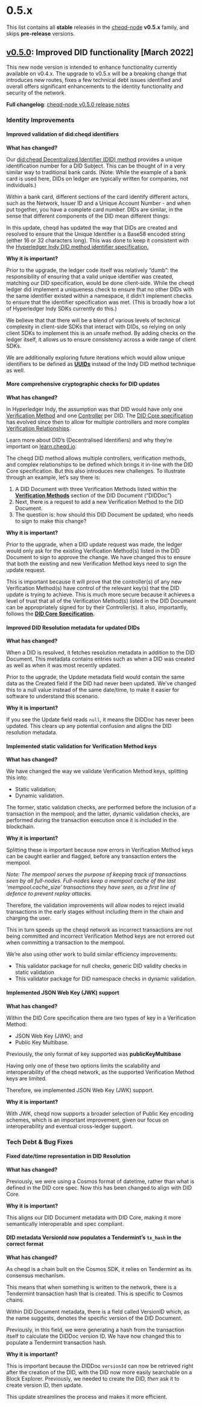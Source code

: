 # 0.5.x

This list contains all **stable** releases in the [cheqd-node](https://github.com/cheqd/cheqd-node/) **v0.5.x** family, and skips **pre-release** versions.

## [v0.5.0](https://github.com/cheqd/cheqd-node/releases/tag/v0.5.0): Improved DID functionality \[March 2022]

This new node version is intended to enhance functionality currently available on v0.4.x. The upgrade to v0.5.x will be a breaking change that introduces new routes, fixes a few technical debt issues identified and overall offers significant enhancements to the identity functionality and security of the network.

**Full changelog**: [cheqd-node v0.5.0 release notes](https://github.com/cheqd/cheqd-node/releases/tag/v0.5.0)

### Identity Improvements

#### Improved validation of did:cheqd identifiers

**What has changed?**

Our [did:cheqd Decentralized Identifier (DID) method](../../../architecture/adr-list/adr-001-cheqd-did-method.md) provides a unique identification number for a DID Subject. This can be thought of in a very similar way to traditional bank cards. (Note: While the example of a bank card is used here, DIDs on ledger are typically written for companies, not individuals.)

Within a bank card, different sections of the card identify different actors, such as the Network, Issuer ID and a Unique Account Number - and when put together, you have a complete card number. DIDs are similar, in the sense that different components of the DID mean different things:

In this update, cheqd has updated the way that DIDs are created and resolved to ensure that the Unique Identifier is a Base58 encoded string (either 16 or 32 characters long). This was done to keep it consistent with the [Hyperledger Indy DID method identifier specification.](https://hyperledger.github.io/indy-did-method/#indy-did-method-identifiers)

**Why it is important?**

Prior to the upgrade, the ledger code itself was relatively “dumb”: the responsibility of ensuring that a valid unique identifier was created, matching our DID specification, would be done client-side. While the cheqd ledger did implement a uniqueness check to ensure that no other DIDs with the same identifier existed within a namespace, it didn’t implement checks to ensure that the identifier specification was met. (This is broadly how a lot of Hyperledger Indy SDKs currently do this.)

We believe that that there will be a blend of various levels of technical complexity in client-side SDKs that interact with DIDs, so relying on only client SDKs to implement this is an unsafe method. By adding checks on the ledger itself, it allows us to ensure consistency across a wide range of client SDKs.

We are additionally exploring future iterations which would allow unique identifiers to be defined as [**UUIDs**](https://en.wikipedia.org/wiki/Universally\_unique\_identifier) instead of the Indy DID method technique as well.

#### More comprehensive cryptographic checks for DID updates

**What has changed?**

In Hyperledger Indy, the assumption was that DID would have only one [Verification Method](https://w3c.github.io/did-core/#verification-methods) and one [Controller](https://w3c.github.io/did-core/#did-controller) per DID. The [DID Core specification](https://w3c.github.io/did-core/) has evolved since then to allow for multiple controllers and more complex [Verification Relationships](https://w3c.github.io/did-core/#verification-relationships).

Learn more about DID’s (Decentralised Identifiers) and why they’re important on [learn.cheqd.io](https://learn.cheqd.io).

The cheqd DID method allows multiple controllers, verification methods, and complex relationships to be defined which brings it in-line with the DID Core specification. But this also introduces new challenges. To illustrate through an example, let’s say there is:

1. A DID Document with three Verification Methods listed within the [**Verification Methods**](https://w3c.github.io/did-core/#verification-methods) section of the DID Document (“DIDDoc”)
2. Next, there is a request to add a new Verification Method to the DID Document.
3. The question is: how should this DID Document be updated; who needs to sign to make this change?

**Why it is important?**

Prior to the upgrade, when a DID update request was made, the ledger would only ask for the existing Verification Method(s) listed in the DID Document to sign to approve the change. We have changed this to ensure that both the existing and new Verification Method keys need to sign the update request.

This is important because it will prove that the controller(s) of any new Verification Method(s) have control of the relevant key(s) that the DID update is trying to achieve. This is much more secure because it achieves a level of trust that all of the Verification Method(s) listed in the DID Document can be appropriately signed for by their Controller(s). It also, importantly, follows the [**DID Core Specification**](https://www.w3.org/TR/did-core/)**.**

#### Improved DID Resolution metadata for updated DIDs

**What has changed?**

When a DID is resolved, it fetches resolution metadata in addition to the DID Document. This metadata contains entries such as when a DID was created as well as when it was most recently updated.

Prior to the upgrade, the Update metadata field would contain the same data as the Created field if the DID had never been updated. We’ve changed this to a null value instead of the same date/time, to make it easier for software to understand this scenario.

**Why it is important?**

If you see the Update field reads `null`, it means the DIDDoc has never been updated. This clears up any potential confusion and aligns the DID resolution metadata.

#### Implemented static validation for Verification Method keys

**What has changed?**

We have changed the way we validate Verification Method keys, splitting this into:

* Static validation;
* Dynamic validation.

The former, static validation checks, are performed before the inclusion of a transaction in the mempool; and the latter, dynamic validation checks, are performed during the transaction execution once it is included in the blockchain.

**Why it is important?**

Splitting these is important because now errors in Verification Method keys can be caught earlier and flagged, before any transaction enters the mempool.

_Note: The mempool serves the purpose of keeping track of transactions seen by all full-nodes. Full-nodes keep a mempool cache of the last ‘mempool.cache\_size’ transactions they have seen, as a first line of defence to prevent replay attacks._

Therefore, the validation improvements will allow nodes to reject invalid transactions in the early stages without including them in the chain and charging the user.

This in turn speeds up the cheqd network as incorrect transactions are not being committed and incorrect Verification Method keys are not errored out when committing a transaction to the mempool.

We’re also using other work to build similar efficiency improvements:

* This validator package for null checks, generic DID validity checks in static validation
* This validator package for DID namespace checks in dynamic validation.

#### Implemented JSON Web Key (JWK) support

**What has changed?**

Within the DID Core specification there are two types of key in a Verification Method:

* JSON Web Key (JWK); and
* Public Key Multibase.

Previously, the only format of key supported was **publicKeyMultibase**

Having only one of these two options limits the scalability and interoperability of the cheqd network, as the supported Verification Method keys are limited.

Therefore, we implemented JSON Web Key (JWK) support.

**Why it is important?**

With JWK, cheqd now supports a broader selection of Public Key encoding schemes, which is an important improvement, given our focus on interoperability and eventual cross-ledger support.

### Tech Debt & Bug Fixes

#### Fixed date/time representation in DID Resolution

**What has changed?**

Previously, we were using a Cosmos format of datetime, rather than what is defined in the DID core spec. Now this has been changed to align with DID Core.

**Why it is important?**

This aligns our DID Document metadata with DID Core, making it more semantically interoperable and spec compliant.

#### DID metadata VersionId now populates a Tendermint’s `tx_hash` in the correct format

**What has changed?**

As cheqd is a chain built on the Cosmos SDK, it relies on Tendermint as its consensus mechanism.

This means that when something is written to the network, there is a Tendermint transaction hash that is created. This is specific to Cosmos chains.

Within DID Document metadata, there is a field called VersionID which, as the name suggests, denotes the specific version of the DID Document.

Previously, in this field, we were generating a hash from the transaction itself to calculate the DIDDoc version ID. We have now changed this to populate a Tendermint transaction hash.

**Why it is important?**

This is important because the DIDDoc `versionId` can now be retrieved right after the creation of the DID, with the DID now more easily searchable on a Block Explorer. Previously, we needed to create the DID, _then_ ask it to create version ID, then update.

This update streamlines the process and makes it more efficient.
